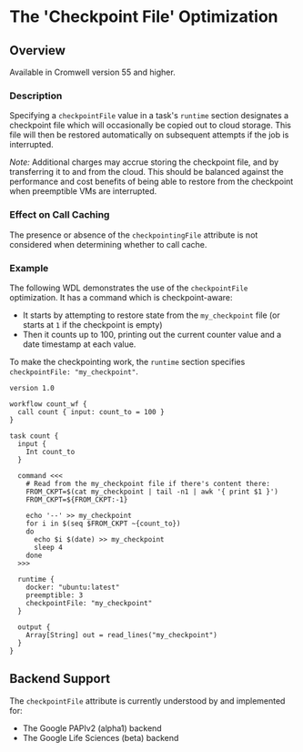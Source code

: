 # The 'Checkpoint File' Optimization

## Overview

Available in Cromwell version 55 and higher.

### Description

Specifying a `checkpointFile` value in a task's `runtime` section designates a checkpoint file which will occasionally be
copied out to cloud storage. This file will then be restored automatically on subsequent attempts if the job is interrupted.

*Note:* Additional charges may accrue storing the checkpoint file, and by transferring it to and from the cloud. This
should be balanced against the performance and cost benefits of being able to restore from the checkpoint when preemptible VMs are interrupted.   

### Effect on Call Caching

The presence or absence of the `checkpointingFile` attribute is not considered when determining whether to call cache.  

### Example

The following WDL demonstrates the use of the `checkpointFile` optimization. It has a command which is checkpoint-aware:

* It starts by attempting to restore state from the `my_checkpoint` file (or starts at `1` if the checkpoint is empty)
* Then it counts up to 100, printing out the current counter value and a date timestamp at each value.

To make the checkpointing work, the `runtime` section specifies `checkpointFile: "my_checkpoint"`.

```wdl
version 1.0

workflow count_wf {
  call count { input: count_to = 100 }
}

task count {
  input {
    Int count_to
  }

  command <<<
    # Read from the my_checkpoint file if there's content there:
    FROM_CKPT=$(cat my_checkpoint | tail -n1 | awk '{ print $1 }')
    FROM_CKPT=${FROM_CKPT:-1}

    echo '--' >> my_checkpoint
    for i in $(seq $FROM_CKPT ~{count_to})
    do
      echo $i $(date) >> my_checkpoint
      sleep 4
    done
  >>>

  runtime {
    docker: "ubuntu:latest"
    preemptible: 3
    checkpointFile: "my_checkpoint"
  }

  output {
    Array[String] out = read_lines("my_checkpoint")
  }
}
```

## Backend Support

The `checkpointFile` attribute is currently understood by and implemented for:

* The Google PAPIv2 (alpha1) backend
* The Google Life Sciences (beta) backend
